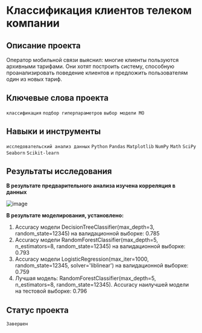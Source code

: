 # Классификация клиентов телеком компании

## Описание проекта

Оператор мобильной связи выяснил: многие клиенты пользуются архивными тарифами.
Они хотят построить систему, способную проанализировать поведение клиентов и предложить пользователям один из новых тариф.

## Ключевые слова проекта

`классификация` `подбор гиперпараметров` `выбор модели МО`

## Навыки и инструменты

`исследовательский анализ данных` `Python` `Pandas` `Matplotlib` `NumPy` `Math` `SciPy` `Seaborn` `Scikit-learn`

## Результаты исследования

**В результате предварительного анализа изучена корреляция в данных**

![image](https://user-images.githubusercontent.com/104613549/181458280-b736f6a5-0fe4-4645-82da-ab14a8c4c72f.png)

**В результате моделирования, установлено:**
1. Accuracy модели DecisionTreeClassifier(max_depth=3, random_state=12345) на валидационной выборке: 0.785
2. Accuracy модели RandomForestClassifier(max_depth=5, n_estimators=8, random_state=12345) на валидационной выборке: 0.793
3. Accuracy модели LogisticRegression(max_iter=1000, random_state=12345, solver='liblinear') на валидационной выборке: 0.759
4. Лучшая модель: RandomForestClassifier(max_depth=5, n_estimators=8, random_state=12345). Accuracy наилучшей модели на тестовой выборке: 0.796
 
 ## Статус проекта
 `Завершен`
